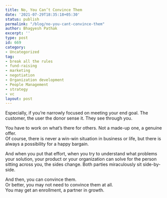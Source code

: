 ```yaml
---
title: No, You Can’t Convince Them
date: '2021-07-29T18:35:18+05:30'
status: publish
permalink: "/blog/no-you-cant-convince-them"
author: Bhagyesh Pathak
excerpt: ''
type: post
id: 669
category:
- Uncategorized
tag:
- break all the rules
- fund-raising
- marketing
- negotiation
- Organization development
- People Management
- strategy
- vc
layout: post
---
```


Especially, if you’re narrowly focused on meeting your end goal. The customer, the user the donor sense it. They see through you.

You have to work on what’s there for others. Not a made-up one, a genuine offer.  
Of course, there is never a win-win situation in business or life, but there is always a possibility for a happy bargain.

And when you put that effort, when you try to understand what problems your solution, your product or your organization can solve for the person sitting across you, the sides change. Both parties miraculously sit side-by-side.

And then, you can convince them.  
Or better, you may not need to convince them at all.  
You may get an enrollment, a partner in growth.